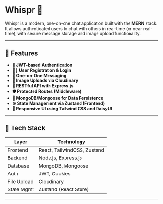 # Whispr 💬

Whispr is a modern, one-on-one chat application built with the **MERN** stack. It allows authenticated users to chat with others in real-time (or near real-time), with secure message storage and image upload functionality.

---

## 🚀 Features

- 🔐 **JWT-based Authentication**
- 🧑‍💼 **User Registration & Login**
- 💬 **One-on-One Messaging**
- 📁 **Image Uploads via Cloudinary**
- 📃 **RESTful API with Express.js**
- 🛡️ **Protected Routes (Middleware)**
- 💾 **MongoDB/Mongoose for Data Persistence**
- ⚙️ **State Management via Zustand (Frontend)**
- 🎨 **Responsive UI using Tailwind CSS and DaisyUI**

---

## 🧱 Tech Stack

| Layer      | Technology                     |
|------------|--------------------------------|
| Frontend   | React, TailwindCSS, Zustand    |
| Backend    | Node.js, Express.js            |
| Database   | MongoDB, Mongoose              |
| Auth       | JWT, Cookies                   |
| File Upload| Cloudinary                     |
| State Mgmt | Zustand (React Store)          |

---


